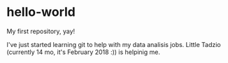 # hello-world
My first repository, yay!

I've just started learning git to help with my data analisis jobs. Little Tadzio (currently 14 mo, it's February 2018 :)) is helpinig me.
